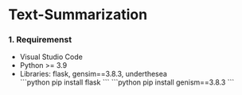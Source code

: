 # Text-Summarization

<h3> 1. Requiremenst </h3>
<ul>
  <li> Visual Studio Code </li>
  <li> Python >= 3.9 </li>
  <li> Libraries: flask, gensim==3.8.3, underthesea </li>
  ```python
  pip install flask
  ```
  ```python
  pip install genism==3.8.3
  ```


</ul>
